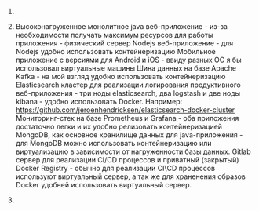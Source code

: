 1.  
2.  Высоконагруженное монолитное java веб-приложение - из-за необходимости получать максимум ресурсов для работы приложения - физический сервер
    Nodejs веб-приложение - для Nodejs удобно использовать контейнеризацию
    Мобильное приложение c версиями для Android и iOS - ввиду разных OC я бы использовал виртуальные машины
    Шина данных на базе Apache Kafka - на мой взгляд удобно использовать контейнеризацию
    Elasticsearch кластер для реализации логирования продуктивного веб-приложения - три ноды elasticsearch, два logstash и две ноды kibana - удобно использовать Docker. Например: https://github.com/jeroenhendricksen/elasticsearch-docker-cluster
    Мониторинг-стек на базе Prometheus и Grafana - оба приложения достаточно легки и их удобно релизовать контейнеризацией
    MongoDB, как основное хранилище данных для java-приложения - для MongoDB можно использовать контейнеризацию или виртуализацию в зависимости от нагруженности базы данных.
    Gitlab сервер для реализации CI/CD процессов и приватный (закрытый) Docker Registry - обычно для реализации CI\СD процессов используют виртуальный сервер, а так же для храненения образов Docker удобней использовать виртуальный сервер.
    
3.

